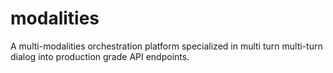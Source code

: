 # modalities
A multi-modalities orchestration platform specialized in multi turn multi-turn dialog into production grade API endpoints.
